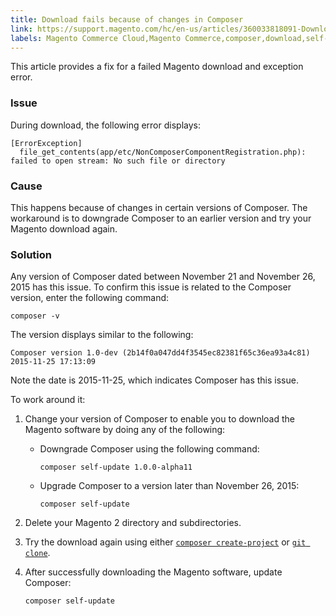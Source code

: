 ```yaml
---
title: Download fails because of changes in Composer
link: https://support.magento.com/hc/en-us/articles/360033818091-Download-fails-because-of-changes-in-Composer
labels: Magento Commerce Cloud,Magento Commerce,composer,download,self-update,2.x.x,how to
---
```


<p>This article provides a fix for a failed Magento download and exception error.</p>
<h3>Issue</h3>
<p>During download, the following error displays:</p>
<pre><code class="language-php">[ErrorException]
  file_get_contents(app/etc/NonComposerComponentRegistration.php): failed to open stream: No such file or directory</code></pre>
<h3>Cause</h3>
<p>This happens because of changes in certain versions of Composer. The workaround is to downgrade Composer to an earlier version and try your Magento download again.</p>
<h3>Solution</h3>
<p>Any version of Composer dated between November 21 and November 26, 2015 has this issue. To confirm this issue is related to the Composer version, enter the following command:</p>
<pre><code class="language-php">composer -v</code></pre>
<p>The version displays similar to the following:</p>
<pre><code class="language-php">Composer version 1.0-dev (2b14f0a047dd4f3545ec82381f65c36ea93a4c81) 2015-11-25 17:13:09</code></pre>
<p>Note the date is 2015-11-25, which indicates Composer has this issue.</p>
<p>To work around it:</p>
<ol>
<li>
<p>Change your version of Composer to enable you to download the Magento software by doing any of the following:</p>
<ul>
<li>
<p>Downgrade Composer using the following command:</p>
<pre><code class="language-php">composer self-update 1.0.0-alpha11</code></pre>
</li>
<li>
<p>Upgrade Composer to a version later than November 26, 2015:</p>
<pre><code class="language-php">composer self-update</code></pre>
</li>
</ul>
</li>
<li>
<p>Delete your Magento 2 directory and subdirectories.</p>
</li>
<li>Try the download again using either <code><a href="https://devdocs.magento.com/guides/v2.3/install-gde/composer.html">composer create-project</a></code> or <code><a href="https://devdocs.magento.com/guides/v2.3/install-gde/prereq/dev_install.html">git clone</a></code>.</li>
<li>
<p>After successfully downloading the Magento software, update Composer:</p>
<pre><code class="language-php">composer self-update</code></pre>
</li>
</ol>